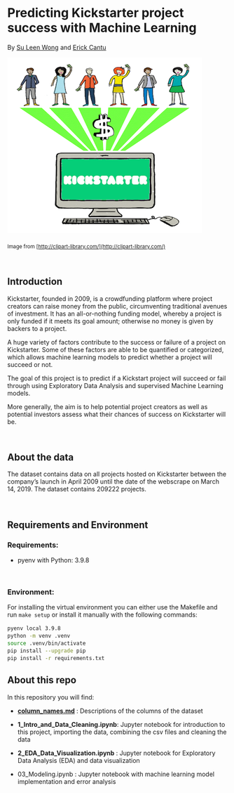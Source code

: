 # Predicting Kickstarter project success with Machine Learning 

By [Su Leen Wong](https://github.com/suleenwong) and [Erick Cantu](https://github.com/eaunaicr97)

![](assets/intro.png)

<sub>Image from [http://clipart-library.com/](http://clipart-library.com/)</sub>

<br>

## Introduction

Kickstarter, founded in 2009, is a crowdfunding platform where project creators can raise money from the public, circumventing traditional avenues of investment. It has an all-or-nothing funding model, whereby a project is only funded if it meets its goal amount; otherwise no money is given by backers to a project.

A huge variety of factors contribute to the success or failure of a project on Kickstarter. Some of these factors are able to be quantified or categorized, which allows machine learning models to predict whether a project will succeed or not. 

The goal of this project is to predict if a Kickstart project will succeed or fail through using Exploratory Data Analysis and supervised Machine Learning models.

More generally, the aim is to help potential project creators as well as potential investors assess what their chances of success on Kickstarter will be.


<br>

## About the data

The dataset contains data on all projects hosted on Kickstarter between the company’s launch in April 2009 until the date of the webscrape on March 14, 2019. The dataset contains 209222 projects.

<br>

## Requirements and Environment

### Requirements:
- pyenv with Python: 3.9.8

<br>

### Environment: 

For installing the virtual environment you can either use the Makefile and run `make setup` or install it manually with the following commands: 

```Bash
pyenv local 3.9.8
python -m venv .venv
source .venv/bin/activate
pip install --upgrade pip
pip install -r requirements.txt
```

## About this repo

In this repository you will find:

- [**column_names.md**](column_names.md) : Descriptions of the columns of the dataset

- **1_Intro_and_Data_Cleaning.ipynb**: Jupyter notebook for introduction to this project, importing the data, combining the csv files and cleaning the data

- **2_EDA_Data_Visualization.ipynb** : Jupyter notebook for Exploratory Data Analysis (EDA) and data visualization

- 03_Modeling.ipynb : Jupyter notebook with machine learning model implementation and error analysis


<!-- ## Usage

In order to train the model and store test data in the data folder and the model in models run:

```bash
#activate env
source .venv/bin/activate

python example_files/train.py  
```

In order to test that predict works on a test set you created run:

```bash
python example_files/predict.py models/linear_regression_model.sav data/X_test.csv data/y_test.csv
```

## Limitations

Development libraries are part of the production environment, normally these would be separate as the production code should be as slim as possible. -->
